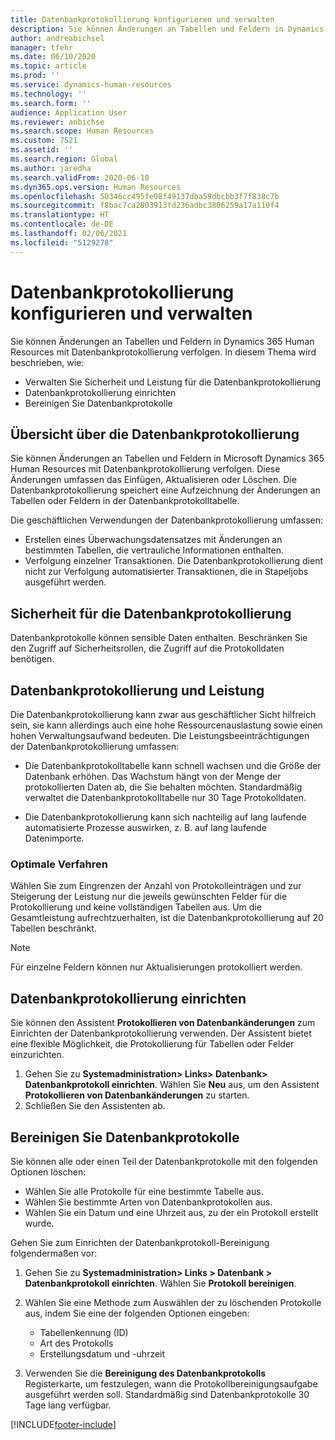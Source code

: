 ```yaml
---
title: Datenbankprotokollierung konfigurieren und verwalten
description: Sie können Änderungen an Tabellen und Feldern in Dynamics 365 Human Resources mit Datenbankprotokollierung verfolgen.
author: andreabichsel
manager: tfehr
ms.date: 06/10/2020
ms.topic: article
ms.prod: ''
ms.service: dynamics-human-resources
ms.technology: ''
ms.search.form: ''
audience: Application User
ms.reviewer: anbichse
ms.search.scope: Human Resources
ms.custom: 7521
ms.assetid: ''
ms.search.region: Global
ms.author: jaredha
ms.search.validFrom: 2020-06-10
ms.dyn365.ops.version: Human Resources
ms.openlocfilehash: 50346cc495fe08f49137dba59dbcbb3f7f838c7b
ms.sourcegitcommit: f8bac7ca2803913fd236adbc3806259a17a110f4
ms.translationtype: HT
ms.contentlocale: de-DE
ms.lasthandoff: 02/06/2021
ms.locfileid: "5129278"
---
```

# <a name="configure-and-manage-database-logging"></a>Datenbankprotokollierung konfigurieren und verwalten

Sie können Änderungen an Tabellen und Feldern in Dynamics 365 Human Resources mit Datenbankprotokollierung verfolgen. In diesem Thema wird beschrieben, wie:

- Verwalten Sie Sicherheit und Leistung für die Datenbankprotokollierung
- Datenbankprotokollierung einrichten
- Bereinigen Sie Datenbankprotokolle

## <a name="overview-of-database-logging"></a>Übersicht über die Datenbankprotokollierung

Sie können Änderungen an Tabellen und Feldern in Microsoft Dynamics 365 Human Resources mit Datenbankprotokollierung verfolgen. Diese Änderungen umfassen das Einfügen, Aktualisieren oder Löschen. Die Datenbankprotokollierung speichert eine Aufzeichnung der Änderungen an Tabellen oder Feldern in der Datenbankprotokolltabelle.

Die geschäftlichen Verwendungen der Datenbankprotokollierung umfassen:

- Erstellen eines Überwachungsdatensatzes mit Änderungen an bestimmten Tabellen, die vertrauliche Informationen enthalten.
- Verfolgung einzelner Transaktionen. Die Datenbankprotokollierung dient nicht zur Verfolgung automatisierter Transaktionen, die in Stapeljobs ausgeführt werden.

## <a name="security-for-database-logging"></a>Sicherheit für die Datenbankprotokollierung

Datenbankprotokolle können sensible Daten enthalten. Beschränken Sie den Zugriff auf Sicherheitsrollen, die Zugriff auf die Protokolldaten benötigen.

## <a name="database-logging-and-performance"></a>Datenbankprotokollierung und Leistung

Die Datenbankprotokollierung kann zwar aus geschäftlicher Sicht hilfreich sein, sie kann allerdings auch eine hohe Ressourcenauslastung sowie einen hohen Verwaltungsaufwand bedeuten. Die Leistungsbeeinträchtigungen der Datenbankprotokollierung umfassen:

- Die Datenbankprotokolltabelle kann schnell wachsen und die Größe der Datenbank erhöhen. Das Wachstum hängt von der Menge der protokollierten Daten ab, die Sie behalten möchten. Standardmäßig verwaltet die Datenbankprotokolltabelle nur 30 Tage Protokolldaten. 

- Die Datenbankprotokollierung kann sich nachteilig auf lang laufende automatisierte Prozesse auswirken, z. B. auf lang laufende Datenimporte.

### <a name="best-practices"></a>Optimale Verfahren

Wählen Sie zum Eingrenzen der Anzahl von Protokolleinträgen und zur Steigerung der Leistung nur die jeweils gewünschten Felder für die Protokollierung und keine vollständigen Tabellen aus. Um die Gesamtleistung aufrechtzuerhalten, ist die Datenbankprotokollierung auf 20 Tabellen beschränkt.

> [!NOTE]
> Für einzelne Feldern können nur Aktualisierungen protokolliert werden.

## <a name="set-up-database-logging"></a>Datenbankprotokollierung einrichten

Sie können den Assistent **Protokollieren von Datenbankänderungen** zum Einrichten der Datenbankprotokollierung verwenden. Der Assistent bietet eine flexible Möglichkeit, die Protokollierung für Tabellen oder Felder einzurichten.

1. Gehen Sie zu **Systemadministration> Links> Datenbank> Datenbankprotokoll einrichten**. Wählen Sie **Neu** aus, um den Assistent **Protokollieren von Datenbankänderungen** zu starten.
2. Schließen Sie den Assistenten ab.

## <a name="clean-up-database-logs"></a>Bereinigen Sie Datenbankprotokolle

Sie können alle oder einen Teil der Datenbankprotokolle mit den folgenden Optionen löschen:

- Wählen Sie alle Protokolle für eine bestimmte Tabelle aus.
- Wählen Sie bestimmte Arten von Datenbankprotokollen aus.
- Wählen Sie ein Datum und eine Uhrzeit aus, zu der ein Protokoll erstellt wurde.

Gehen Sie zum Einrichten der Datenbankprotokoll-Bereinigung folgendermaßen vor: 

1. Gehen Sie zu **Systemadministration> Links > Datenbank > Datenbankprotokoll einrichten**. Wählen Sie **Protokoll bereinigen**.

2. Wählen Sie eine Methode zum Auswählen der zu löschenden Protokolle aus, indem Sie eine der folgenden Optionen eingeben:

   - Tabellenkennung (ID)
   - Art des Protokolls
   - Erstellungsdatum und -uhrzeit

3. Verwenden Sie die **Bereinigung des Datenbankprotokolls** Registerkarte, um festzulegen, wann die Protokollbereinigungsaufgabe ausgeführt werden soll. Standardmäßig sind Datenbankprotokolle 30 Tage lang verfügbar.


[!INCLUDE[footer-include](../includes/footer-banner.md)]